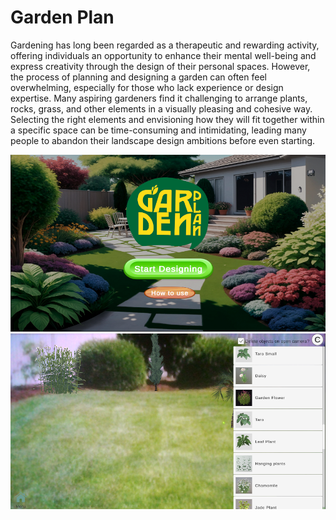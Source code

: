 # Garden Plan
Gardening has long been regarded as a therapeutic and rewarding activity, offering individuals an opportunity to enhance their mental well-being and express creativity through the design of their personal spaces. However, the process of planning and designing a garden can often feel overwhelming, especially for those who lack experience or design expertise. Many aspiring gardeners find it challenging to arrange plants, rocks, grass, and other elements in a visually pleasing and cohesive way. Selecting the right elements and envisioning how they will fit together within a specific space can be time-consuming and intimidating, leading many people to abandon their landscape design ambitions before even starting.

![screenshot](img/step1.png)
![screensht](img/step4.png)

